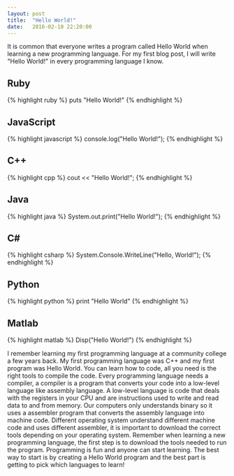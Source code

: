 ```yaml
---
layout: post
title:  "Hello World!"
date:   2016-02-10 22:20:00
---
```

It is common that everyone writes a program called Hello World when learning 
a new programming language. For my first blog post, I will write "Hello World!" 
in every programming language I know.

Ruby
----
{% highlight ruby %}
  puts "Hello World!"
{% endhighlight %}

JavaScript
----------
{% highlight javascript %}
  console.log("Hello World!");
{% endhighlight %}

C++
---
{% highlight cpp %}
  cout << "Hello World!";
{% endhighlight %}

Java
----
{% highlight java %}
  System.out.print("Hello World!");
{% endhighlight %}

C#
---
{% highlight csharp %}
  System.Console.WriteLine("Hello, World!");
{% endhighlight %}

Python
------
{% highlight python %}
  print "Hello World"
{% endhighlight %}

Matlab
------
{% highlight matlab %}
  Disp("Hello World!")
{% endhighlight %}

I remember learning my first programming language at a community college a few years 
back. My first programming language was C++ and my first program was Hello World. 
You can learn how to code, all you need is the right tools to compile the code. Every 
programming language needs a compiler, a compiler is a program that converts your code 
into a low-level language like assembly language. A low-level language is code that deals 
with the registers in your CPU and are instructions used to write and read data to and from 
memory. Our computers only understands binary so it uses a assembler program that converts 
the assembly language into machine code. Different operating system understand different 
machine code and uses different assembler, it is important to download the correct tools 
depending on your operating system. Remember when learning a new programming language, the 
first step is to download the tools needed to run the program. Programming is fun and anyone 
can start learning. The best way to start is by creating a Hello World program and the best 
part is getting to pick which languages to learn!